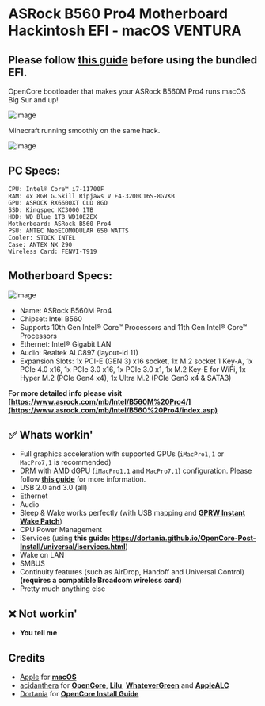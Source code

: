 # ASRock B560 Pro4 Motherboard Hackintosh EFI - macOS VENTURA
## Please follow [this guide](/Pre-install.md) before using the bundled EFI.
OpenCore bootloader that makes your ASRock B560M Pro4 runs macOS Big Sur and up!

![image](https://user-images.githubusercontent.com/73286927/215160208-4051dcdd-5c66-408c-bc20-543cc0b578b8.png)

Minecraft running smoothly on the same hack.

![image](https://user-images.githubusercontent.com/73286927/215159086-580b0a70-ffad-46e7-9a9f-f91189c16561.png)

## PC Specs:
```
CPU: Intel® Core™ i7-11700F
RAM: 4x 8GB G.Skill Ripjaws V F4-3200C16S-8GVKB
GPU: ASROCK RX6600XT CLD 8GO
SSD: Kingspec KC3000 1TB
HDD: WD Blue 1TB WD10EZEX
Motherboard: ASRock B560 Pro4
PSU: ANTEC NeoECOMODULAR 650 WATTS
Cooler: STOCK INTEL
Case: ANTEX NX 290 
Wireless Card: FENVI-T919
```

## Motherboard Specs:
![image](https://www.asrock.com/mb/photo/B560%20Pro4(L2).png)
* Name: ASRock B560M Pro4
* Chipset: Intel B560
* Supports 10th Gen Intel® Core™ Processors and 11th Gen Intel® Core™ Processors
* Ethernet: Intel® Gigabit LAN
* Audio: Realtek ALC897 (layout-id 11)
* Expansion Slots: 1x PCI-E (GEN 3) x16 socket, 1x M.2 socket 1 Key-A, 1x PCIe 4.0 x16, 1x PCIe 3.0 x16, 1x PCIe 3.0 x1, 1x M.2 Key-E for WiFi, 1x Hyper M.2 (PCIe Gen4 x4), 1x Ultra M.2 (PCIe Gen3 x4 & SATA3)

**For more detailed info please visit [https://www.asrock.com/mb/Intel/B560M%20Pro4/](https://www.asrock.com/mb/Intel/B560%20Pro4/index.asp)**

## ✅ Whats workin'
* Full graphics acceleration with supported GPUs (`iMacPro1,1` or `MacPro7,1` is recommended)
* DRM with AMD dGPU (`iMacPro1,1` and `MacPro7,1`) configuration. Please follow [**this guide**](https://dortania.github.io/OpenCore-Post-Install/universal/drm.html) for more information.
* USB 2.0 and 3.0 (all)
* Ethernet
* Audio
* Sleep & Wake works perfectly (with USB mapping and [**GPRW Instant Wake Patch**](https://dortania.github.io/OpenCore-Post-Install/usb/misc/instant-wake.html))
* CPU Power Management
* iServices (using **this guide: https://dortania.github.io/OpenCore-Post-Install/universal/iservices.html**)
* Wake on LAN
* SMBUS
* Continuity features (such as AirDrop, Handoff and Universal Control) **(requires a compatible Broadcom wireless card)**
* Pretty much anything else
## ❌ Not workin'
* **You tell me**

## Credits
* [Apple](https://apple.com) for [**macOS**](https://apple.com/macos)
* [acidanthera](https://github.com/acidanthera) for [**OpenCore**](https://github.com/acidanthera/OpenCorePkg), [**Lilu**](https://github.com/acidanthera/Lilu), [**WhateverGreen**](https://github.com/acidanthera/WhateverGreen) and [**AppleALC**](https://github.com/acidanthera/AppleALC)
* [Dortania](https://dortania.github.io) for [**OpenCore Install Guide**](https://dortania.github.io/OpenCore-Install-Guide)
